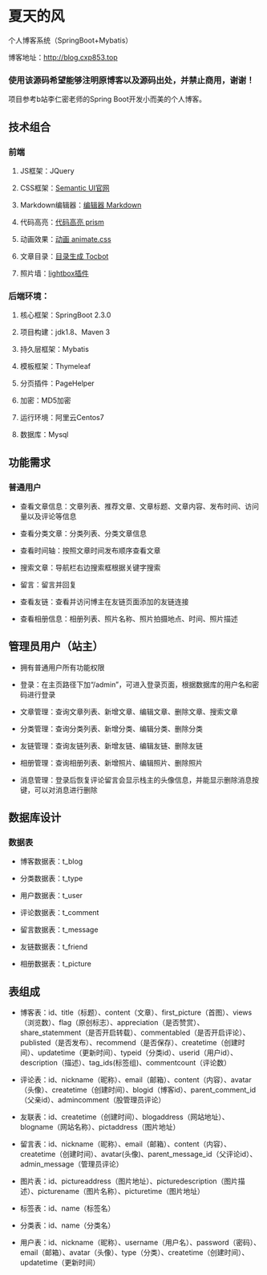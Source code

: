 # 夏天的风
个人博客系统（SpringBoot+Mybatis）

博客地址：http://blog.cxp853.top

### 使用该源码希望能够注明原博客以及源码出处，并禁止商用，谢谢！

项目参考b站李仁密老师的Spring Boot开发小而美的个人博客。

## 技术组合

### 前端
1. JS框架：JQuery

3. CSS框架：[Semantic UI官网](https://semantic-ui.com/ "Semantic UI官网")

5. Markdown编辑器：[编辑器 Markdown](https://pandao.github.io/editor.md/ "编辑器 Markdown")

7. 代码高亮：[代码高亮 prism](https://github.com/PrismJS/prism "代码高亮 prism")

9. 动画效果：[动画 animate.css](https://animate.style/ "动画 animate.css")

11. 文章目录：[目录生成 Tocbot](https://tscanlin.github.io/tocbot/ "目录生成 Tocbot")

14. 照片墙：[lightbox插件](https://github.com/JavaScript-Kit/jkresponsivegallery "lightbox插件")


### 后端环境：
1. 核心框架：SpringBoot 2.3.0

2. 项目构建：jdk1.8、Maven 3

3. 持久层框架：Mybatis

4. 模板框架：Thymeleaf

5. 分页插件：PageHelper

6. 加密：MD5加密

7. 运行环境：阿里云Centos7

8. 数据库：Mysql

## 功能需求
### 普通用户
-  查看文章信息：文章列表、推荐文章、文章标题、文章内容、发布时间、访问量以及评论等信息

-  查看分类文章：分类列表、分类文章信息

-  查看时间轴：按照文章时间发布顺序查看文章

-  搜索文章：导航栏右边搜索框根据关键字搜索

-  留言：留言并回复

-  查看友链：查看并访问博主在友链页面添加的友链连接

-  查看相册信息：相册列表、照片名称、照片拍摄地点、时间、照片描述

## 管理员用户（站主）
- 拥有普通用户所有功能权限

- 登录：在主页路径下加“/admin”，可进入登录页面，根据数据库的用户名和密码进行登录

- 文章管理：查询文章列表、新增文章、编辑文章、删除文章、搜索文章

- 分类管理：查询分类列表、新增分类、编辑分类、删除分类

- 友链管理：查询友链列表、新增友链、编辑友链、删除友链

- 相册管理：查询相册列表、新增照片、编辑照片、删除照片

- 消息管理：登录后恢复评论留言会显示栈主的头像信息，并能显示删除消息按键，可以对消息进行删除

## 数据库设计

### 数据表
- 博客数据表：t_blog

- 分类数据表：t_type

- 用户数据表：t_user

- 评论数据表：t_comment

- 留言数据表：t_message

- 友链数据表：t_friend

- 相册数据表：t_picture

## 表组成
- 博客表：id、title（标题）、content（文章）、first_picture（首图）、views（浏览数）、flag（原创标志）、appreciation（是否赞赏）、share_statemment（是否开启转载）、commentabled（是否开启评论）、publisted（是否发布）、recommend（是否保存）、createtime（创建时间）、updatetime（更新时间）、typeid（分类id）、userid（用户id）、description（描述）、tag_ids(标签组)、commentcount（评论数）

- 评论表：id、nickname（昵称）、email（邮箱）、content（内容）、avatar（头像）、createtime（创建时间）、blogid（博客id）、parent_comment_id（父亲id）、admincomment（股管理员评论）

- 友联表：id、createtime（创建时间）、blogaddress（网站地址）、blogname（网站名称）、pictaddress（图片地址）

- 留言表：id、nickname（昵称）、email（邮箱）、content（内容）、createtime（创建时间）、avatar(头像)、parent_message_id（父评论id）、admin_message（管理员评论）

- 图片表：id、pictureaddress（图片地址）、picturedescription（图片描述）、picturename（图片名称）、picturetime（图片地址）

- 标签表：id、name（标签名）

- 分类表：id、name（分类名）

- 用户表：id、nickname（昵称）、username（用户名）、password（密码）、email（邮箱）、avatar（头像）、type（分类）、createtime（创建时间）、updatetime（更新时间）
